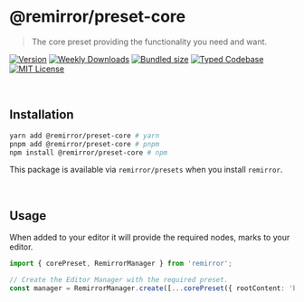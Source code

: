 # @remirror/preset-core

> The core preset providing the functionality you need and want.

[![Version][version]][npm] [![Weekly Downloads][downloads-badge]][npm] [![Bundled size][size-badge]][size] [![Typed Codebase][typescript]](#) [![MIT License][license]](#)

[version]: https://flat.badgen.net/npm/v/@remirror/preset-core/next
[npm]: https://npmjs.com/package/@remirror/preset-core/v/next
[license]: https://flat.badgen.net/badge/license/MIT/purple
[size]: https://bundlephobia.com/result?p=@remirror/preset-core
[size-badge]: https://flat.badgen.net/bundlephobia/minzip/@remirror/preset-core
[typescript]: https://flat.badgen.net/badge/icon/TypeScript?icon=typescript&label
[downloads-badge]: https://badgen.net/npm/dw/@remirror/preset-core/red?icon=npm

<br />

## Installation

```bash
yarn add @remirror/preset-core # yarn
pnpm add @remirror/preset-core # pnpm
npm install @remirror/preset-core # npm
```

This package is available via `remirror/presets` when you install `remirror`.

<br />

## Usage

When added to your editor it will provide the required nodes, marks to your editor.

```ts
import { corePreset, RemirrorManager } from 'remirror';

// Create the Editor Manager with the required preset.
const manager = RemirrorManager.create([...corePreset({ rootContent: 'block*' })]);
```
